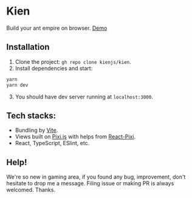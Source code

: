 # Kien

Build your ant empire on browser. [Demo](https://kienjs.vercel.app/)

## Installation

1. Clone the project: `gh repo clone kienjs/kien`.
2. Install dependencies and start:
```bash
yarn
yarn dev
```
3. You should have dev server running at `localhost:3000`.

## Tech stacks:
* Bundling by [Vite](https://github.com/vitejs/vite).
* Views built on [Pixi.js](https://github.com/pixijs/pixi.js) with helps from [React-Pixi](https://github.com/inlet/react-pixi).
* React, TypeScript, ESlint, etc.

## Help!
We're so new in gaming area, if you found any bug, improvement, don't hesitate to drop me a message. Filing issue or making PR is always welcomed. Thanks.
